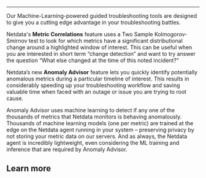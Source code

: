<!--
title: "Overview"
sidebar_label: "Overview"
custom_edit_url: "https://github.com/netdata/learn/blob/master/docs/concepts/netdata-cloud/overview.md"
sidebar_position: 1
learn_status: "Published"
learn_topic_type: "Concepts"
learn_rel_path: "netdata-cloud"
learn_docs_purpose: "Explain the Netdata cloud, operation, principals, purpose, and how Netdata runs it's SAAS Netdata cloud"
learn_repo_doc: "True"
-->


**********************************************************************

Our Machine-Learning-powered guided troubleshooting tools are designed to give you a cutting edge advantage in your troubleshooting battles. 

Netdata's **Metric Correlations** feature uses a Two Sample Kolmogorov-Smirnov test to look for which metrics have a significant distributional change 
around a highlighted window of interest. This can be useful when you are interested in short term “change detection” and want to try answer the 
question “What else changed at the time of this noted incident?"

Netdata’s new **Anomaly Advisor** feature lets you quickly identify potentially anomalous metrics during a particular timeline of interest. This results 
in considerably speeding up your troubleshooting workflow and saving valuable time when faced with an outage or issue you are trying to root cause. 

Anomaly Advisor uses machine learning to detect if any one of the thousands of metrics that Netdata monitors is behaving anomalously. Thousands of 
machine learning models (one per metric) are trained at the edge on the Netdata agent running in your system – preserving privacy by not storing your 
metric data on our servers. And as always, the Netdata agent is incredibly lightweight, even considering the ML training and inference that are required 
by Anomaly Advisor. 

## Learn more 
<Grid columns="2">
  <Box
    title="Guided troubleshooting tools">
    <BoxList>
      <BoxListItem to="https://github.com/netdata/netdata/blob/master/docs/concepts/guided-troubleshooting/machine-learning-powered-anomaly-advisor.md" title="Anamoly Advisor" />
      <BoxListItem to="https://github.com/netdata/netdata/blob/master/docs/concepts/guided-troubleshooting/metric-correlations.md" title="Metrics Correlations" />
    </BoxList>
  </Box>
</Grid>
